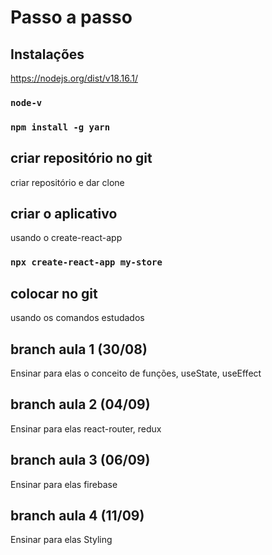 # Passo a passo

## Instalações
https://nodejs.org/dist/v18.16.1/
###	`node-v`
###	`npm install -g yarn`

## criar repositório no git
criar repositório e dar clone

## criar o aplicativo
usando o create-react-app
###	`npx create-react-app my-store`

## colocar no git
usando os comandos estudados

## branch aula 1 (30/08)
Ensinar para elas o conceito de funções, useState, useEffect

## branch aula 2 (04/09)
Ensinar para elas react-router, redux

## branch aula 3 (06/09)
Ensinar para elas firebase

## branch aula 4 (11/09)
Ensinar para elas Styling 

